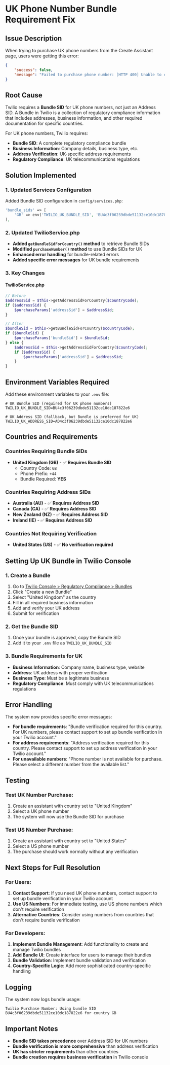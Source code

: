 # UK Phone Number Bundle Requirement Fix

## Issue Description

When trying to purchase UK phone numbers from the Create Assistant page, users were getting this error:

```json
{
    "success": false,
    "message": "Failed to purchase phone number: [HTTP 400] Unable to create record: Bundle required and not provided for country: [GB] and numberType: [LOCAL]"
}
```

## Root Cause

Twilio requires a **Bundle SID** for UK phone numbers, not just an Address SID. A Bundle in Twilio is a collection of regulatory compliance information that includes addresses, business information, and other required documentation for specific countries.

For UK phone numbers, Twilio requires:
- **Bundle SID**: A complete regulatory compliance bundle
- **Business Information**: Company details, business type, etc.
- **Address Verification**: UK-specific address requirements
- **Regulatory Compliance**: UK telecommunications regulations

## Solution Implemented

### 1. Updated Services Configuration

Added Bundle SID configuration in `config/services.php`:

```php
'bundle_sids' => [
    'GB' => env('TWILIO_UK_BUNDLE_SID', 'BU4c3f06239dbde51132ce10dc187822e6'),
],
```

### 2. Updated TwilioService.php

- **Added `getBundleSidForCountry()` method** to retrieve Bundle SIDs
- **Modified `purchaseNumber()` method** to use Bundle SIDs for UK
- **Enhanced error handling** for bundle-related errors
- **Added specific error messages** for UK bundle requirements

### 3. Key Changes

#### TwilioService.php
```php
// Before
$addressSid = $this->getAddressSidForCountry($countryCode);
if ($addressSid) {
    $purchaseParams['addressSid'] = $addressSid;
}

// After
$bundleSid = $this->getBundleSidForCountry($countryCode);
if ($bundleSid) {
    $purchaseParams['bundleSid'] = $bundleSid;
} else {
    $addressSid = $this->getAddressSidForCountry($countryCode);
    if ($addressSid) {
        $purchaseParams['addressSid'] = $addressSid;
    }
}
```

## Environment Variables Required

Add these environment variables to your `.env` file:

```env
# UK Bundle SID (required for UK phone numbers)
TWILIO_UK_BUNDLE_SID=BU4c3f06239dbde51132ce10dc187822e6

# UK Address SID (fallback, but Bundle is preferred for UK)
TWILIO_UK_ADDRESS_SID=AD4c3f06239dbde51132ce10dc187822e6
```

## Countries and Requirements

### **Countries Requiring Bundle SIDs**
- **United Kingdom (GB)** - ✅ **Requires Bundle SID**
  - Country Code: `GB`
  - Phone Prefix: `+44`
  - Bundle Required: **YES**

### **Countries Requiring Address SIDs**
- **Australia (AU)** - ✅ **Requires Address SID**
- **Canada (CA)** - ✅ **Requires Address SID**
- **New Zealand (NZ)** - ✅ **Requires Address SID**
- **Ireland (IE)** - ✅ **Requires Address SID**

### **Countries Not Requiring Verification**
- **United States (US)** - ✅ **No verification required**

## Setting Up UK Bundle in Twilio Console

### 1. Create a Bundle
1. Go to [Twilio Console > Regulatory Compliance > Bundles](https://console.twilio.com/us1/develop/phone-numbers/regulatory-compliance/bundles)
2. Click "Create a new Bundle"
3. Select "United Kingdom" as the country
4. Fill in all required business information
5. Add and verify your UK address
6. Submit for verification

### 2. Get the Bundle SID
1. Once your bundle is approved, copy the Bundle SID
2. Add it to your `.env` file as `TWILIO_UK_BUNDLE_SID`

### 3. Bundle Requirements for UK
- **Business Information**: Company name, business type, website
- **Address**: UK address with proper verification
- **Business Type**: Must be a legitimate business
- **Regulatory Compliance**: Must comply with UK telecommunications regulations

## Error Handling

The system now provides specific error messages:

- **For bundle requirements**: "Bundle verification required for this country. For UK numbers, please contact support to set up bundle verification in your Twilio account."
- **For address requirements**: "Address verification required for this country. Please contact support to set up address verification in your Twilio account."
- **For unavailable numbers**: "Phone number is not available for purchase. Please select a different number from the available list."

## Testing

### Test UK Number Purchase:
1. Create an assistant with country set to "United Kingdom"
2. Select a UK phone number
3. The system will now use the Bundle SID for purchase

### Test US Number Purchase:
1. Create an assistant with country set to "United States"
2. Select a US phone number
3. The purchase should work normally without any verification

## Next Steps for Full Resolution

### For Users:
1. **Contact Support**: If you need UK phone numbers, contact support to set up bundle verification in your Twilio account
2. **Use US Numbers**: For immediate testing, use US phone numbers which don't require verification
3. **Alternative Countries**: Consider using numbers from countries that don't require bundle verification

### For Developers:
1. **Implement Bundle Management**: Add functionality to create and manage Twilio bundles
2. **Add Bundle UI**: Create interface for users to manage their bundles
3. **Bundle Validation**: Implement bundle validation and verification
4. **Country-Specific Logic**: Add more sophisticated country-specific handling

## Logging

The system now logs bundle usage:

```
Twilio Purchase Number: Using bundle SID BU4c3f06239dbde51132ce10dc187822e6 for country GB
```

## Important Notes

- **Bundle SID takes precedence** over Address SID for UK numbers
- **Bundle verification is more comprehensive** than address verification
- **UK has stricter requirements** than other countries
- **Bundle creation requires business verification** in Twilio console 